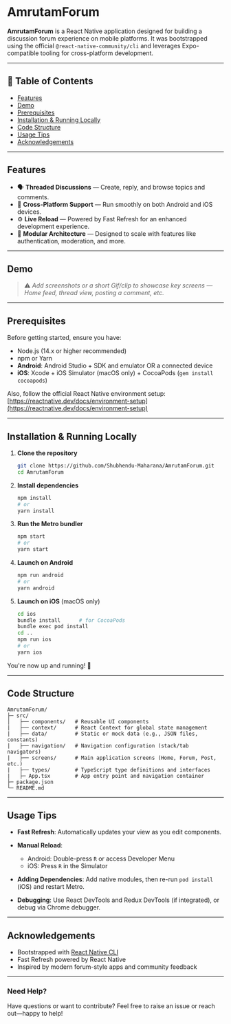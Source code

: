# AmrutamForum

**AmrutamForum** is a React Native application designed for building a discussion forum experience on mobile platforms. It was bootstrapped using the official `@react-native-community/cli` and leverages Expo-compatible tooling for cross-platform development.

---

## 🚀 Table of Contents

* [Features](#features)
* [Demo](#demo)
* [Prerequisites](#prerequisites)
* [Installation & Running Locally](#installation--running-locally)
* [Code Structure](#code-structure)
* [Usage Tips](#usage-tips)
* [Acknowledgements](#acknowledgements)

---

## Features

* 🗣️ **Threaded Discussions** — Create, reply, and browse topics and comments.
* 📱 **Cross-Platform Support** — Run smoothly on both Android and iOS devices.
* ⚙️ **Live Reload** — Powered by Fast Refresh for an enhanced development experience.
* 🔧 **Modular Architecture** — Designed to scale with features like authentication, moderation, and more.

---

## Demo

> ⚠️ *Add screenshots or a short Gif/clip to showcase key screens — Home feed, thread view, posting a comment, etc.*

---

## Prerequisites

Before getting started, ensure you have:

* Node.js (14.x or higher recommended)
* npm or Yarn
* **Android**: Android Studio + SDK and emulator OR a connected device
* **iOS**: Xcode + iOS Simulator (macOS only) + CocoaPods (`gem install cocoapods`)

Also, follow the official React Native environment setup: [https://reactnative.dev/docs/environment-setup](https://reactnative.dev/docs/environment-setup)

---

## Installation & Running Locally

1. **Clone the repository**

   ```bash
   git clone https://github.com/Shubhendu-Maharana/AmrutamForum.git
   cd AmrutamForum
   ```

2. **Install dependencies**

   ```bash
   npm install
   # or
   yarn install
   ```

3. **Run the Metro bundler**

   ```bash
   npm start
   # or
   yarn start
   ```

4. **Launch on Android**

   ```bash
   npm run android
   # or
   yarn android
   ```

5. **Launch on iOS** (macOS only)

   ```bash
   cd ios
   bundle install      # for CocoaPods
   bundle exec pod install
   cd ..
   npm run ios
   # or
   yarn ios
   ```

You're now up and running! 🎉

---

## Code Structure

```text
AmrutamForum/
├─ src/
│   ├── components/   # Reusable UI components
|   ├── context/      # React Context for global state management
|   ├── data/         # Static or mock data (e.g., JSON files, constants)
|   ├── navigation/   # Navigation configuration (stack/tab navigators)
|   ├── screens/      # Main application screens (Home, Forum, Post, etc.)
|   ├── types/        # TypeScript type definitions and interfaces
|   ├─ App.tsx        # App entry point and navigation container
├─ package.json
└─ README.md
```

---

## Usage Tips

* **Fast Refresh**: Automatically updates your view as you edit components.
* **Manual Reload**:

  * Android: Double-press `R` or access Developer Menu
  * iOS: Press `R` in the Simulator
* **Adding Dependencies**:
  Add native modules, then re-run `pod install` (iOS) and restart Metro.
* **Debugging**:
  Use React DevTools and Redux DevTools (if integrated), or debug via Chrome debugger.

---

## Acknowledgements

* Bootstrapped with [React Native CLI](https://github.com/react-native-community/cli)
* Fast Refresh powered by React Native
* Inspired by modern forum-style apps and community feedback

---

### Need Help?

Have questions or want to contribute? Feel free to raise an issue or reach out—happy to help!
